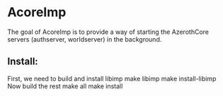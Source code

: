 # AcoreImp

The goal of AcoreImp is to provide a way of starting the AzerothCore servers (authserver, worldserver) in the background. 

## Install:
First, we need to build and install libimp
  make libimp
  make install-libimp
Now build the rest
  make all
  make install



